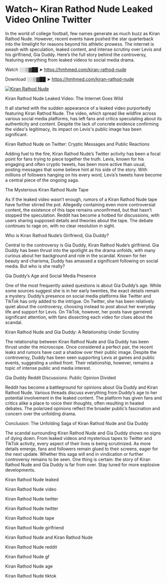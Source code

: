 # Watch~ Kiran Rathod Nude Leaked Video Online Twitter

In the world of college football, few names generate as much buzz as Kiran Rathod Nude. However, recent events have pushed the star quarterback into the limelight for reasons beyond his athletic prowess. The internet is awash with speculation, leaked content, and intense scrutiny over Levis and his girlfriend, Gia Duddy. Here’s the full story behind the controversy, featuring everything from leaked videos to social media drama.

Watch ░░▒▓██ ➤ https://hmhmed.com/kiran-rathod-nude

Download ░░▒▓██ ➤ https://hmhmed.com/kiran-rathod-nude

[![Kiran Rathod Nude](https://i.imgur.com/dJHk4Zq.gif)](https://hmhmed.com/kiran-rathod-nude)

Kiran Rathod Nude Leaked Video: The Internet Goes Wild

It all started with the sudden appearance of a leaked video purportedly featuring Kiran Rathod Nude. The video, which spread like wildfire across various social media platforms, has left fans and critics speculating about its authenticity and content. Despite the lack of concrete evidence confirming the video's legitimacy, its impact on Levis's public image has been significant.

Kiran Rathod Nude on Twitter: Cryptic Messages and Public Reactions

Adding fuel to the fire, Kiran Rathod Nude’s Twitter activity has been a focal point for fans trying to piece together the truth. Levis, known for his engaging and often cryptic tweets, has been more active than usual, posting messages that some believe hint at his side of the story. With millions of followers hanging on his every word, Levis’s tweets have become a central piece of the ongoing saga.

The Mysterious Kiran Rathod Nude Tape

As if the leaked video wasn’t enough, rumors of a Kiran Rathod Nude tape have further stirred the pot. Allegedly containing even more controversial content, the existence of this tape remains unconfirmed, but that hasn’t stopped the speculation. Reddit has become a hotbed for discussions, with users sharing supposed details and theories about the tape. The debate continues to rage on, with no clear resolution in sight.

Who is Kiran Rathod Nude’s Girlfriend, Gia Duddy?

Central to the controversy is Gia Duddy, Kiran Rathod Nude’s girlfriend. Gia Duddy has been thrust into the spotlight as the drama unfolds, with many curious about her background and role in the scandal. Known for her beauty and charisma, Duddy has amassed a significant following on social media. But who is she really?

Gia Duddy’s Age and Social Media Presence

One of the most frequently asked questions is about Gia Duddy’s age. While some sources suggest she is in her early twenties, the exact details remain a mystery. Duddy’s presence on social media platforms like Twitter and TikTok has only added to the intrigue. On Twitter, she has been relatively quiet about the controversy, choosing instead to post about her everyday life and support for Levis. On TikTok, however, her posts have garnered significant attention, with fans dissecting each video for clues about the scandal.

Kiran Rathod Nude and Gia Duddy: A Relationship Under Scrutiny

The relationship between Kiran Rathod Nude and Gia Duddy has been thrust under the microscope. Once considered a perfect pair, the recent leaks and rumors have cast a shadow over their public image. Despite the controversy, Duddy has been seen supporting Levis at games and public events, suggesting a united front. Their relationship, however, remains a topic of intense public and media interest.

Gia Duddy Reddit Discussions: Public Opinion Divided

Reddit has become a battleground for opinions about Gia Duddy and Kiran Rathod Nude. Various threads discuss everything from Duddy’s age to her potential involvement in the leaked content. The platform has given fans and critics alike a place to voice their thoughts, often resulting in heated debates. The polarized opinions reflect the broader public’s fascination and concern over the unfolding drama.

Conclusion: The Unfolding Saga of Kiran Rathod Nude and Gia Duddy

The scandal surrounding Kiran Rathod Nude and Gia Duddy shows no signs of dying down. From leaked videos and mysterious tapes to Twitter and TikTok activity, every aspect of their lives is being scrutinized. As more details emerge, fans and followers remain glued to their screens, eager for the next update. Whether this saga will end in vindication or further controversy remains to be seen. One thing is certain: the story of Kiran Rathod Nude and Gia Duddy is far from over. Stay tuned for more explosive developments.

Kiran Rathod Nude leaked

Kiran Rathod Nude video

Kiran Rathod Nude twitter

Kiran Rathod Nude twitter

Kiran Rathod Nude tape

Kiran Rathod Nude girlfriend

Kiran Rathod Nude and Kiran Rathod Nude

Kiran Rathod Nude reddit

Kiran Rathod Nude gf

Kiran Rathod Nude age

Kiran Rathod Nude tiktok